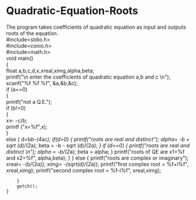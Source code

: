 # Quadratic-Equation-Roots
The program takes coefficients of quadratic equation as input and outputs roots of the equation.
<br>
#include<stdio.h>
<br>
#include<conio.h>
<br>
#include<math.h>
<br>
void main()
<br>
{
<br>
    float a,b,c,d,x,xreal,ximg,alpha,beta;
    <br>
    printf("\n enter the coefficients of quadratic equation a,b and c \n");
    <br>
    scanf("%f %f %f", &a,&b,&c);
    <br>
    if (a==0)
    <br>
    {
    <br>
        printf("not a Q.E.");
        <br>
        if (b!=0)
        <br>
        {
        <br>
            x<- -c/b;
            <br>
            printf ("x=%f",x);
            <br>
        }
        <br>
        else 
          {
            d=b*b-(4*a*c);
            if(d>0)
            {
                printf("roots are real and distinct");
                alpha= -b + sqrt (d)/(2*a);
                beta = -b - sqrt (d)/(2*a);
            }
            if (d==0)
            {
                printf("roots are real and distinct \n");
                alpha = -b/(2*a);
                beta = alpha;
            }
            printf("roots of QE are x1=%f and x2=%f", alpha,beta);
        }
    }
        else
        {
            printf("roots are complex or imaginary");
            xreal= -(b/(2*a));
            ximg= -(sqrt(d)/(2*a));
            printf("first complex root = %f+i%f", xreal,ximg);
            printf("second complex root = %f-i%f", xreal,ximg);

        }
        getch();
    }


